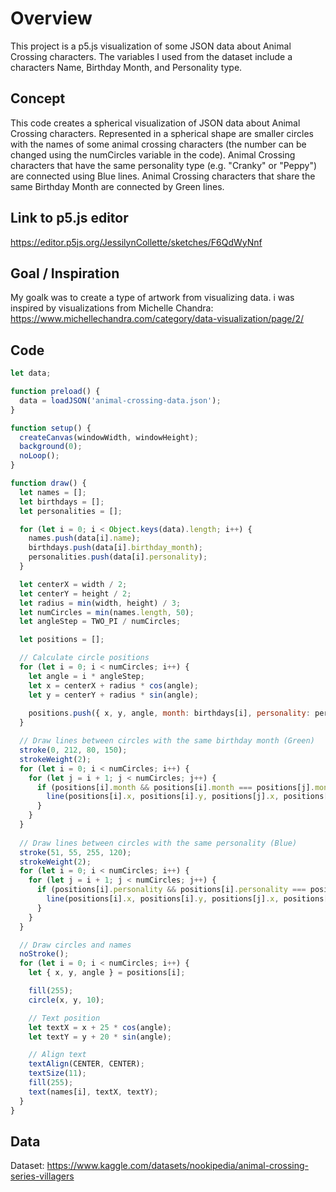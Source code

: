 # Overview
This project is a p5.js visualization of some JSON data about Animal Crossing characters. The variables I used from the dataset include a characters Name, Birthday Month, and Personality type. 

## Concept
This code creates a spherical visualization of JSON data about Animal Crossing characters. Represented in a spherical shape are smaller circles with the names of some animal crossing characters (the number can be changed using the numCircles variable in the code). Animal Crossing characters that have the same personality type (e.g. "Cranky" or "Peppy") are connected using Blue lines. Animal Crossing characters that share the same Birthday Month are connected by Green lines. 

## Link to p5.js editor
https://editor.p5js.org/JessilynCollette/sketches/F6QdWyNnf

## Goal / Inspiration
My goalk was to create a type of artwork from visualizing data. i was inspired by visualizations from Michelle Chandra: https://www.michellechandra.com/category/data-visualization/page/2/


## Code
``` p5.js
let data;

function preload() {
  data = loadJSON('animal-crossing-data.json');
}

function setup() {
  createCanvas(windowWidth, windowHeight);
  background(0);
  noLoop();
}

function draw() {
  let names = [];
  let birthdays = [];
  let personalities = [];

  for (let i = 0; i < Object.keys(data).length; i++) {
    names.push(data[i].name);
    birthdays.push(data[i].birthday_month);
    personalities.push(data[i].personality);
  }

  let centerX = width / 2;
  let centerY = height / 2;
  let radius = min(width, height) / 3;
  let numCircles = min(names.length, 50);
  let angleStep = TWO_PI / numCircles;

  let positions = [];

  // Calculate circle positions
  for (let i = 0; i < numCircles; i++) {
    let angle = i * angleStep;
    let x = centerX + radius * cos(angle);
    let y = centerY + radius * sin(angle);
    
    positions.push({ x, y, angle, month: birthdays[i], personality: personalities[i] });
  }

  // Draw lines between circles with the same birthday month (Green)
  stroke(0, 212, 80, 150);
  strokeWeight(2);
  for (let i = 0; i < numCircles; i++) {
    for (let j = i + 1; j < numCircles; j++) {
      if (positions[i].month && positions[i].month === positions[j].month) {
        line(positions[i].x, positions[i].y, positions[j].x, positions[j].y);
      }
    }
  }
  
  // Draw lines between circles with the same personality (Blue)
  stroke(51, 55, 255, 120);
  strokeWeight(2);
  for (let i = 0; i < numCircles; i++) {
    for (let j = i + 1; j < numCircles; j++) {
      if (positions[i].personality && positions[i].personality === positions[j].personality) {
        line(positions[i].x, positions[i].y, positions[j].x, positions[j].y);
      }
    }
  }

  // Draw circles and names
  noStroke();
  for (let i = 0; i < numCircles; i++) {
    let { x, y, angle } = positions[i];

    fill(255);
    circle(x, y, 10);

    // Text position
    let textX = x + 25 * cos(angle);
    let textY = y + 20 * sin(angle);

    // Align text
    textAlign(CENTER, CENTER);
    textSize(11);
    fill(255);
    text(names[i], textX, textY);
  }
}

```

## Data
Dataset: https://www.kaggle.com/datasets/nookipedia/animal-crossing-series-villagers

